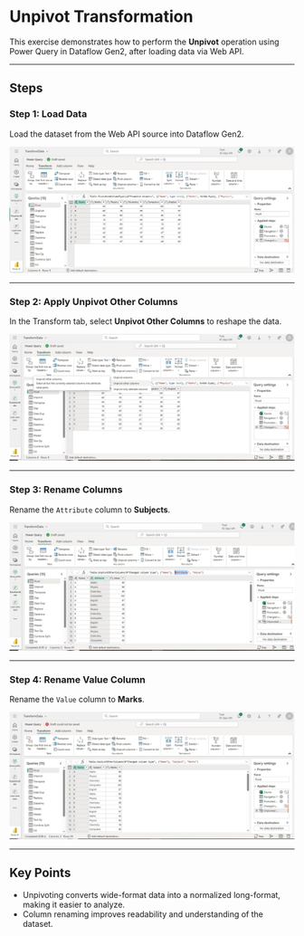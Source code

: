 # Unpivot Transformation

This exercise demonstrates how to perform the **Unpivot** operation using Power Query in Dataflow Gen2, after loading data via Web API.

---

## Steps

### Step 1: Load Data  
Load the dataset from the Web API source into Dataflow Gen2.

![Step 1: Load Data](https://github.com/Tungana-Bhavya/MICROSOFT_FABRIC_BOOTCAMP/blob/main/DATAFLOWGEN2/POWER_QUERY_EXERCISE/PIVOT/IMAGES/PIVOT_1.jpg)

---

### Step 2: Apply Unpivot Other Columns  
In the Transform tab, select **Unpivot Other Columns** to reshape the data.

![Step 2: Unpivot Other Columns](https://github.com/Tungana-Bhavya/MICROSOFT_FABRIC_BOOTCAMP/blob/main/DATAFLOWGEN2/POWER_QUERY_EXERCISE/PIVOT/IMAGES/PIVOT_2.jpg)

---

### Step 3: Rename Columns  
Rename the `Attribute` column to **Subjects**.

![Step 3: Rename Attribute to Subjects](https://github.com/Tungana-Bhavya/MICROSOFT_FABRIC_BOOTCAMP/blob/main/DATAFLOWGEN2/POWER_QUERY_EXERCISE/PIVOT/IMAGES/PIVOT_3.jpg)

---

### Step 4: Rename Value Column  
Rename the `Value` column to **Marks**.

![Step 4: Rename Value to Marks](https://github.com/Tungana-Bhavya/MICROSOFT_FABRIC_BOOTCAMP/blob/main/DATAFLOWGEN2/POWER_QUERY_EXERCISE/PIVOT/IMAGES/PIVOT_4.jpg)

---

## Key Points 
- Unpivoting converts wide-format data into a normalized long-format, making it easier to analyze.
- Column renaming improves readability and understanding of the dataset.
